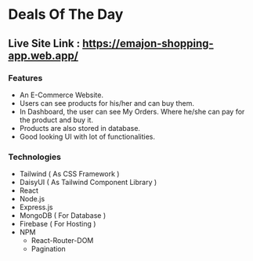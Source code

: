 # Deals Of The Day

## Live Site Link : https://emajon-shopping-app.web.app/

### Features

- An E-Commerce Website.
- Users can see products for his/her and can buy them.
- In Dashboard, the user can see My Orders. Where he/she can pay for the product and buy it.
- Products are also stored in database.
- Good looking UI with lot of functionalities.

### Technologies

- Tailwind ( As CSS Framework )
- DaisyUI ( As Tailwind Component Library )
- React
- Node.js
- Express.js
- MongoDB ( For Database )
- Firebase ( For Hosting )
- NPM
    - React-Router-DOM
    - Pagination
